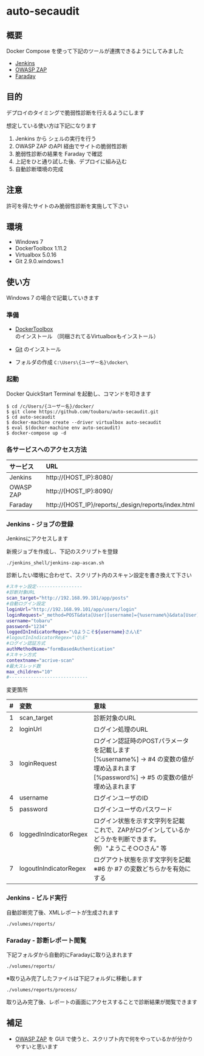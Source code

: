 # auto-secaudit

## 概要

Docker Compose を使って下記のツールが連携できるようにしてみました

- [Jenkins](https://hub.docker.com/_/jenkins/)
- [OWASP ZAP](https://hub.docker.com/r/owasp/zap2docker-stable/)
- [Faraday](https://hub.docker.com/r/infobyte/faraday/)

## 目的

デプロイのタイミングで脆弱性診断を行えるようにします

想定している使い方は下記になります

1. Jenkins から シェルの実行を行う
2. OWASP ZAP のAPI 経由でサイトの脆弱性診断
3. 脆弱性診断の結果を Faraday で確認
4. 上記をひと通り試した後、デプロイに組み込む
5. 自動診断環境の完成

## 注意

許可を得たサイトのみ脆弱性診断を実施して下さい

## 環境

- Windows 7
- DockerToolbox 1.11.2
- Virtualbox 5.0.16
- Git 2.9.0.windows.1

## 使い方

Windows 7 の場合で記載していきます

### 準備

- [DockerToolbox](https://www.docker.com/products/docker-toolbox) のインストール
（同梱されてるVirtualboxもインストール）

- [Git](https://git-for-windows.github.io/) のインストール

- フォルダの作成 `C:\Users\{ユーザー名}\docker\`

### 起動

Docker QuickStart Terminal を起動し、コマンドを叩きます

```
$ cd /c/Users/{ユーザー名}/docker/
$ git clone https://github.com/toubaru/auto-secaudit.git
$ cd auto-secaudit
$ docker-machine create --driver virtualbox auto-secaudit
$ eval $(docker-machine env auto-secaudit)
$ docker-compose up -d
```

### 各サービスへのアクセス方法

| サービス       | URL                                                                         |
|:--------------|:-------------------------------------------------------------|
| Jenkins        | http://{HOST_IP}:8080/                                           |
| OWASP ZAP | http://{HOST_IP}:8090/                                           |
| Faraday       | http://{HOST_IP}/reports/_design/reports/index.html |


### Jenkins - ジョブの登録

Jenkinsにアクセスします

新規ジョブを作成し、下記のスクリプトを登録

`./jenkins_shell/jenkins-zap-ascan.sh`

診断したい環境に合わせて、スクリプト内のスキャン設定を書き換えて下さい

```bash
#スキャン設定-----------------
#診断対象URL
scan_target="http://192.168.99.101/app/posts"
#自動ログイン設定
loginUrl="http://192.168.99.101/app/users/login"
loginRequest="_method=POST&data[User][username]={%username%}&data[User][password]={%password%}"
username="tobaru"
password="1234"
loggedInIndicatorRegex="\Qようこそ${username}さん\E"
#logoutInIndicatorRegex="\Q\E"
#ログイン認証方式
authMethodName="formBasedAuthentication"
#スキャン方式
contextname="acrive-scan"
#最大スレッド数
max_children="10"
#-----------------------------
```

変更箇所

| # | 変数 | 意味  |
| :-- |:-----------|:------------|
| 1 | scan_target   | 診断対象のURL |
| 2 | loginUrl         | ログイン処理のURL |
| 3 | loginRequest  | ログイン認証時のPOSTパラメータを記載します<br/>[%username%] -> #4 の変数の値が埋め込まれます<br/>[%password%]  -> #5 の変数の値が埋め込まれます|
| 4 | username      | ログインユーザのID |
| 5 | password      | ログインユーザのパスワード |
| 6 | loggedInIndicatorRegex | ログイン状態を示す文字列を記載<br/>これで、ZAPがログインしているかどうかを判断できます。<br/>例）"ようこそ○○さん" 等|
| 7 | logoutInIndicatorRegex | ログアウト状態を示す文字列を記載<br/>※#6 か #7 の変数どちらかを有効にする |

### Jenkins - ビルド実行

自動診断完了後、XMLレポートが生成されます

`./volumes/reports/`

###  Faraday - 診断レポート閲覧

下記フォルダから自動的にFaradayに取り込まれます

`./volumes/reports/`

※取り込み完了したファイルは下記フォルダに移動します

`./volumes/reports/process/`

取り込み完了後、レポートの画面にアクセスすることで診断結果が閲覧できます

## 補足

- [OWASP ZAP](https://www.owasp.org/index.php/OWASP_Zed_Attack_Proxy_Project) を GUI で使うと、スクリプト内で何をやっているかが分かりやすいと思います